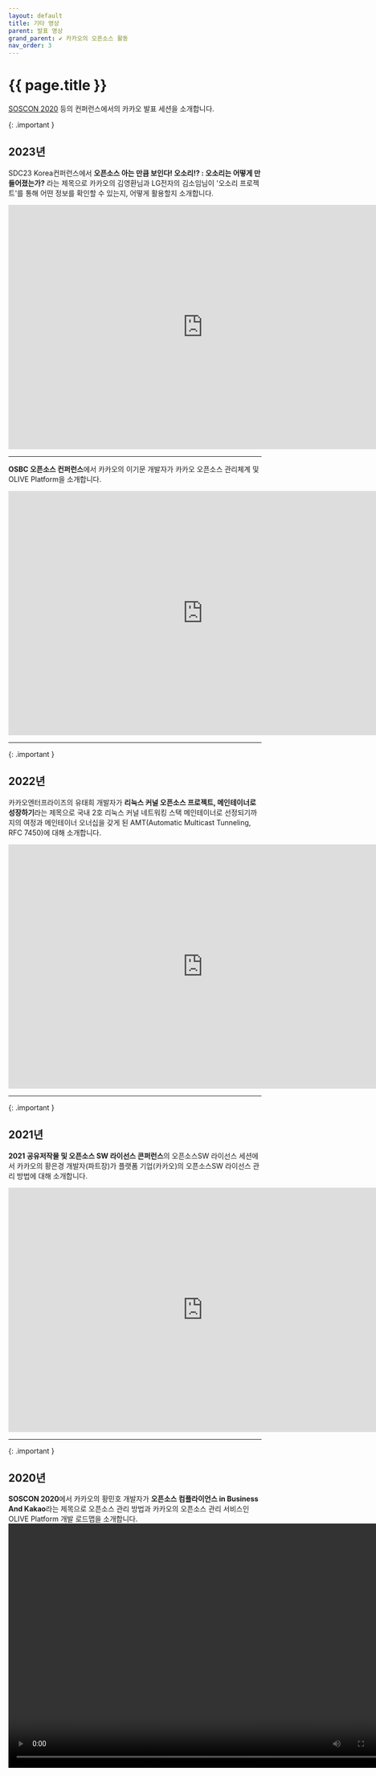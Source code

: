 ```yaml
---
layout: default
title: 기타 영상
parent: 발표 영상
grand_parent: ✔︎ 카카오의 오픈소스 활동
nav_order: 3
---
```

# {{ page.title }}
<div class="summary">
<a href="https://soscon2020.ssdc.kr/" target="_blank">SOSCON 2020</a> 등의 컨퍼런스에서의 카카오 발표 세션을 소개합니다.
</div>


{: .important }
##  2023년
SDC23 Korea컨퍼런스에서 **오픈소스 아는 만큼 보인다! 오소리!? : 오소리는 어떻게 만들어졌는가?** 라는 제목으로 카카오의 김영환님과 LG전자의 김소임님이 '오소리 프로젝트'를 통해 어떤 정보를 확인할 수 있는지, 어떻게 활용할지 소개합니다.
<iframe width="774" height="486" src="https://www.youtube.com/embed/lrDHOAhaXoQ?si=VPFLkb7byPFtYYcB" title="YouTube video player" frameborder="0" allow="accelerometer; autoplay; clipboard-write; encrypted-media; gyroscope; picture-in-picture; web-share" referrerpolicy="strict-origin-when-cross-origin" allowfullscreen></iframe>

---- 

**OSBC 오픈소스 컨퍼런스**에서 카카오의 이기문 개발자가 카카오 오픈소스 관리체계 및 OLIVE Platform을 소개합니다.
<iframe width="774" height="486" src="https://www.youtube.com/embed/XyzMEVIEaek" title="YouTube video player" frameborder="0" allow="accelerometer; autoplay; clipboard-write; encrypted-media; gyroscope; picture-in-picture; web-share" allowfullscreen></iframe>

---- 

{: .important }
## 2022년
카카오엔터프라이즈의 유태희 개발자가 **리눅스 커널 오픈소스 프로젝트, 메인테이너로 성장하기**라는 제목으로 국내 2호 리눅스 커널 네트워킹 스택 메인테이너로 선정되기까지의 여정과 메인테이너 오너십을 갖게 된 AMT(Automatic Multicast Tunneling, RFC 7450)에 대해 소개합니다.
<iframe width="774" height="486" src="https://www.youtube.com/embed/rxk_PmaIqxA" title="YouTube video player" frameborder="0" allow="accelerometer; autoplay; clipboard-write; encrypted-media; gyroscope; picture-in-picture; web-share" allowfullscreen></iframe>

---- 

{: .important }
## 2021년
**2021 공유저작물 및 오픈소스 SW 라이선스 콘퍼런스**의 오픈소스SW 라이선스 세션에서 카카오의 황은경 개발자(파트장)가 플랫폼 기업(카카오)의 오픈소스SW 라이선스 관리 방법에 대해 소개합니다.
<iframe width="774" height="486" src="https://www.youtube.com/embed/H_ywzTyL71Y" title="YouTube video player" frameborder="0" allow="accelerometer; autoplay; clipboard-write; encrypted-media; gyroscope; picture-in-picture; web-share" allowfullscreen></iframe>

---- 

{: .important }
## 2020년
**SOSCON 2020**에서 카카오의 황민호 개발자가 **오픈소스 컴플라이언스 in Business And Kakao**라는 제목으로 오픈소스 관리 방법과 카카오의 오픈소스 관리 서비스인 OLIVE Platform 개발 로드맵을 소개합니다.
<video width="774" height="486" src="https://samsung-static-aviv.s3.ap-northeast-2.amazonaws.com/Youtube+archive/SOSCON+2020/%236+%E1%84%92%E1%85%AA%E1%86%BC%E1%84%86%E1%85%B5%E1%86%AB%E1%84%92%E1%85%A9+++%E1%84%8B%E1%85%A9%E1%84%91%E1%85%B3%E1%86%AB+%E1%84%89%E1%85%A9%E1%84%89%E1%85%B3+%E1%84%8F%E1%85%A5%E1%86%B7%E1%84%91%E1%85%B3%E1%86%AF%E1%84%85%E1%85%A1%E1%84%8B%E1%85%B5%E1%84%8B%E1%85%A5%E1%86%AB%E1%84%89%E1%85%B3+in+Business+And+Kakao_oo2QTTavx8o.mp4" controls="controls" poster="" loop="" playsinline=""></video>
